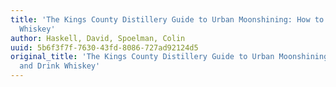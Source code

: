 ```yaml
---
title: 'The Kings County Distillery Guide to Urban Moonshining: How to Make and Drink
  Whiskey'
author: Haskell, David, Spoelman, Colin
uuid: 5b6f3f7f-7630-43fd-8086-727ad92124d5
original_title: 'The Kings County Distillery Guide to Urban Moonshining: How to Make
  and Drink Whiskey'
---
```


